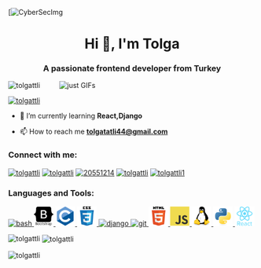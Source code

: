 [![CyberSecImg](https://i.pinimg.com/originals/eb/de/26/ebde269a55ceaac2862a869df40a16c3.jpg)
<h1 align="center">Hi 👋, I'm Tolga</h1>
<h3 align="center">A passionate frontend developer from Turkey</h3>


<img align = "right" width = "400" src = "https://i.gifer.com/4LQU.gif" alt = "just GIFs">

<p align="left"> <img src="https://komarev.com/ghpvc/?username=tolgattli&label=Profile%20views&color=b40e0e&style=flat-square" alt="tolgattli" /> </p>

<p align="left"> <a href="https://twitter.com/tolgattli" target="blank"><img src="https://img.shields.io/twitter/follow/tolgattli?logo=twitter&style=for-the-badge" alt="tolgattli" /></a> </p>

- 🌱 I’m currently learning **React,Django**

- 📫 How to reach me **tolgatatli44@gmail.com**

<h3 align="left">Connect with me:</h3>
<p align="left">
<a href="https://twitter.com/tolgattli" target="blank"><img align="center" src="https://raw.githubusercontent.com/rahuldkjain/github-profile-readme-generator/master/src/images/icons/Social/twitter.svg" alt="tolgattli" height="30" width="40" /></a>
<a href="https://linkedin.com/in/tolgattli" target="blank"><img align="center" src="https://raw.githubusercontent.com/rahuldkjain/github-profile-readme-generator/master/src/images/icons/Social/linked-in-alt.svg" alt="tolgattli" height="30" width="40" /></a>
<a href="https://stackoverflow.com/users/20551214" target="blank"><img align="center" src="https://raw.githubusercontent.com/rahuldkjain/github-profile-readme-generator/master/src/images/icons/Social/stack-overflow.svg" alt="20551214" height="30" width="40" /></a>
<a href="https://instagram.com/tolgattli" target="blank"><img align="center" src="https://raw.githubusercontent.com/rahuldkjain/github-profile-readme-generator/master/src/images/icons/Social/instagram.svg" alt="tolgattli" height="30" width="40" /></a>
<a href="https://www.hackerrank.com/tolgattli1" target="blank"><img align="center" src="https://raw.githubusercontent.com/rahuldkjain/github-profile-readme-generator/master/src/images/icons/Social/hackerrank.svg" alt="tolgattli1" height="30" width="40" /></a>
</p>

<h3 align="left">Languages and Tools:</h3>
<p align="left"> <a href="https://www.gnu.org/software/bash/" target="_blank" rel="noreferrer"> <img src="https://www.vectorlogo.zone/logos/gnu_bash/gnu_bash-icon.svg" alt="bash" width="40" height="40"/> </a> <a href="https://getbootstrap.com" target="_blank" rel="noreferrer"> <img src="https://raw.githubusercontent.com/devicons/devicon/master/icons/bootstrap/bootstrap-plain-wordmark.svg" alt="bootstrap" width="40" height="40"/> </a> <a href="https://www.cprogramming.com/" target="_blank" rel="noreferrer"> <img src="https://raw.githubusercontent.com/devicons/devicon/master/icons/c/c-original.svg" alt="c" width="40" height="40"/> </a> <a href="https://www.w3schools.com/css/" target="_blank" rel="noreferrer"> <img src="https://raw.githubusercontent.com/devicons/devicon/master/icons/css3/css3-original-wordmark.svg" alt="css3" width="40" height="40"/> </a> <a href="https://www.djangoproject.com/" target="_blank" rel="noreferrer"> <img src="https://cdn.worldvectorlogo.com/logos/django.svg" alt="django" width="40" height="40"/> </a> <a href="https://git-scm.com/" target="_blank" rel="noreferrer"> <img src="https://www.vectorlogo.zone/logos/git-scm/git-scm-icon.svg" alt="git" width="40" height="40"/> </a> <a href="https://www.w3.org/html/" target="_blank" rel="noreferrer"> <img src="https://raw.githubusercontent.com/devicons/devicon/master/icons/html5/html5-original-wordmark.svg" alt="html5" width="40" height="40"/> </a> <a href="https://developer.mozilla.org/en-US/docs/Web/JavaScript" target="_blank" rel="noreferrer"> <img src="https://raw.githubusercontent.com/devicons/devicon/master/icons/javascript/javascript-original.svg" alt="javascript" width="40" height="40"/> </a> <a href="https://www.linux.org/" target="_blank" rel="noreferrer"> <img src="https://raw.githubusercontent.com/devicons/devicon/master/icons/linux/linux-original.svg" alt="linux" width="40" height="40"/> </a> <a href="https://www.python.org" target="_blank" rel="noreferrer"> <img src="https://raw.githubusercontent.com/devicons/devicon/master/icons/python/python-original.svg" alt="python" width="40" height="40"/> </a> <a href="https://reactjs.org/" target="_blank" rel="noreferrer"> <img src="https://raw.githubusercontent.com/devicons/devicon/master/icons/react/react-original-wordmark.svg" alt="react" width="40" height="40"/> </a> </p>

<p><img align="left" src="https://github-readme-stats.vercel.app/api/top-langs?username=tolgattli&show_icons=true&locale=en&layout=compact" alt="tolgattli" /></p>

<p>&nbsp;<img align="center" src="https://github-readme-stats.vercel.app/api?username=tolgattli&show_icons=true&locale=en" alt="tolgattli" /></p>

<p><img align="center" src="https://github-readme-streak-stats.herokuapp.com/?user=tolgattli&" alt="tolgattli" /></p>
